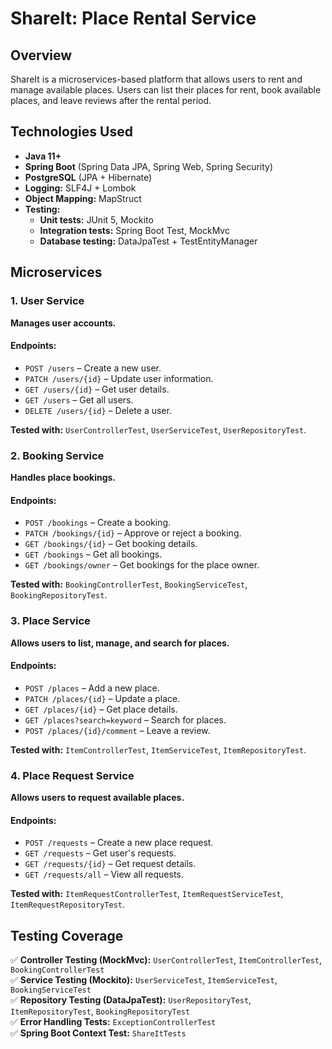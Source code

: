 # ShareIt: Place Rental Service

## Overview
ShareIt is a microservices-based platform that allows users to rent and manage available places. Users can list their places for rent, book available places, and leave reviews after the rental period.

## Technologies Used
- **Java 11+**
- **Spring Boot** (Spring Data JPA, Spring Web, Spring Security)
- **PostgreSQL** (JPA + Hibernate)
- **Logging:** SLF4J + Lombok
- **Object Mapping:** MapStruct
- **Testing:**
  - **Unit tests:** JUnit 5, Mockito
  - **Integration tests:** Spring Boot Test, MockMvc
  - **Database testing:** DataJpaTest + TestEntityManager

## Microservices
### 1. User Service
**Manages user accounts.**

#### Endpoints:
- `POST /users` – Create a new user.
- `PATCH /users/{id}` – Update user information.
- `GET /users/{id}` – Get user details.
- `GET /users` – Get all users.
- `DELETE /users/{id}` – Delete a user.

**Tested with:** `UserControllerTest`, `UserServiceTest`, `UserRepositoryTest`.

### 2. Booking Service
**Handles place bookings.**

#### Endpoints:
- `POST /bookings` – Create a booking.
- `PATCH /bookings/{id}` – Approve or reject a booking.
- `GET /bookings/{id}` – Get booking details.
- `GET /bookings` – Get all bookings.
- `GET /bookings/owner` – Get bookings for the place owner.

**Tested with:** `BookingControllerTest`, `BookingServiceTest`, `BookingRepositoryTest`.

### 3. Place Service
**Allows users to list, manage, and search for places.**

#### Endpoints:
- `POST /places` – Add a new place.
- `PATCH /places/{id}` – Update a place.
- `GET /places/{id}` – Get place details.
- `GET /places?search=keyword` – Search for places.
- `POST /places/{id}/comment` – Leave a review.

**Tested with:** `ItemControllerTest`, `ItemServiceTest`, `ItemRepositoryTest`.

### 4. Place Request Service
**Allows users to request available places.**

#### Endpoints:
- `POST /requests` – Create a new place request.
- `GET /requests` – Get user's requests.
- `GET /requests/{id}` – Get request details.
- `GET /requests/all` – View all requests.

**Tested with:** `ItemRequestControllerTest`, `ItemRequestServiceTest`, `ItemRequestRepositoryTest`.

## Testing Coverage
✅ **Controller Testing (MockMvc):** `UserControllerTest`, `ItemControllerTest`, `BookingControllerTest`  
✅ **Service Testing (Mockito):** `UserServiceTest`, `ItemServiceTest`, `BookingServiceTest`  
✅ **Repository Testing (DataJpaTest):** `UserRepositoryTest`, `ItemRepositoryTest`, `BookingRepositoryTest`  
✅ **Error Handling Tests:** `ExceptionControllerTest`  
✅ **Spring Boot Context Test:** `ShareItTests`  

